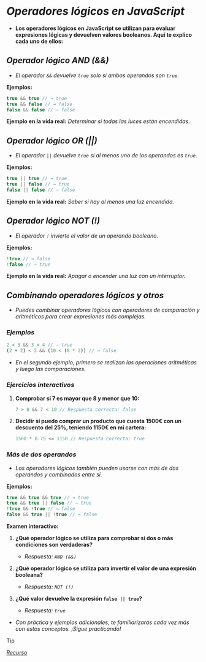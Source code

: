 <!-- Autor: Daniel Benjamin Perez Morales -->
<!-- GitHub: https://github.com/DanielBenjaminPerezMoralesDev13 -->
<!-- GitLab: https://gitlab.com/DanielBenjaminPerezMoralesDev13 -->
<!-- Correo electrónico: danielperezdev@proton.me -->

# ***Operadores lógicos en JavaScript***

- **Los operadores lógicos en JavaScript se utilizan para evaluar expresiones lógicas y devuelven valores booleanos. Aquí te explico cada uno de ellos:**

## ***Operador lógico AND (&&)***

- *El operador `&&` devuelve `true` solo si ambos operandos son `true`.*

**Ejemplos:**

```javascript
true && true // → true
true && false // → false
false && false // → false
```

**Ejemplo en la vida real:** *Determinar si todas las luces están encendidas.*

## ***Operador lógico OR (||)***

- *El operador `||` devuelve `true` si al menos uno de los operandos es `true`.*

**Ejemplos:**

```javascript
true || true // → true
true || false // → true
false || false // → false
```

**Ejemplo en la vida real:** *Saber si hay al menos una luz encendida.*

## ***Operador lógico NOT (!)***

- *El operador `!` invierte el valor de un operando booleano.*

**Ejemplos:**

```javascript
!true // → false
!false // → true
```

**Ejemplo en la vida real:** *Apagar o encender una luz con un interruptor.*

## ***Combinando operadores lógicos y otros***

- *Puedes combinar operadores lógicos con operadores de comparación y aritméticos para crear expresiones más complejas.*

### ***Ejemplos***

```javascript
2 < 3 && 3 < 4 // → true
(2 + 2) < 3 && (10 < (8 * 2)) // → false
```

- *En el segundo ejemplo, primero se realizan las operaciones aritméticas y luego las comparaciones.*

### ***Ejercicios interactivos***

1. **Comprobar si 7 es mayor que 8 y menor que 10:**

   ```javascript
   7 > 8 && 7 < 10 // Respuesta correcta: false
   ```

2. **Decidir si puedo comprar un producto que cuesta 1500€ con un descuento del 25%, teniendo 1150€ en mi cartera:**

   ```javascript
   1500 * 0.75 <= 1150 // Respuesta correcta: true
   ```

### ***Más de dos operandos***

- *Los operadores lógicos también pueden usarse con más de dos operandos y combinados entre sí.*

**Ejemplos:**

```javascript
true && true && true // → true
true && true || false // → true
!true && !true // → false
false && true || !true // → false
```

**Examen interactivo:**

1. **¿Qué operador lógico se utiliza para comprobar si dos o más condiciones son verdaderas?**
   - *Respuesta: `AND (&&)`*

2. **¿Qué operador lógico se utiliza para invertir el valor de una expresión booleana?**
   - *Respuesta: `NOT (!)`*

3. **¿Qué valor devuelve la expresión `false || true`?**
   - *Respuesta: `true`*

- *Con práctica y ejemplos adicionales, te familiarizarás cada vez más con estos conceptos. ¡Sigue practicando!*

> [!TIP]
> *[Recurso](https://www.aprendejavascript.dev/clase/introduccion/operadores-logicos "https://www.aprendejavascript.dev/clase/introduccion/operadores-logicos")*
